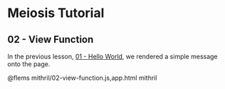 # Meiosis Tutorial

## 02 - View Function

In the previous lesson, [01 - Hello World](01-hello-world-mithril.html), we rendered a simple
message onto the page.

@flems mithril/02-view-function.js,app.html mithril
